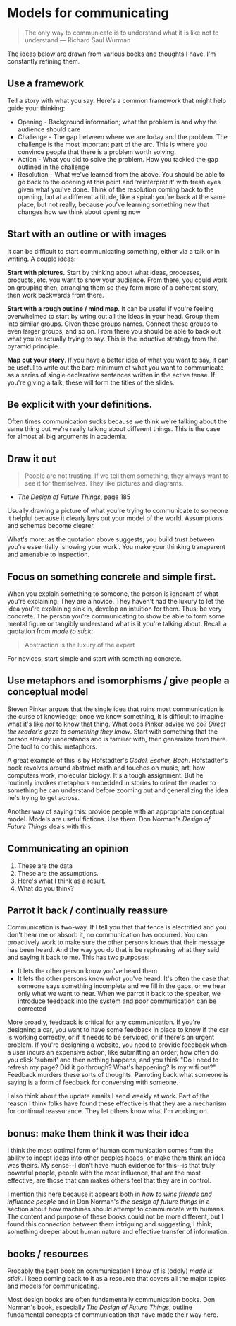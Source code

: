# Models for communicating

> The only way to communicate is to understand what it is like not to understand — Richard Saul Wurman

The ideas below are drawn from various books and thoughts I have. I'm constantly refining them.

## Use a framework

Tell a story with what you say. Here's a common framework that might help guide your thinking:

- Opening - Background information; what the problem is and why the audience should care
- Challenge - The gap between where we are today and the problem. The challenge is the most important part of the arc. This is where you convince people that there is a problem worth solving.
- Action - What you did to solve the problem. How you tackled the gap outlined in the challenge
- Resolution - What we've learned from the above. You should be able to go back to the opening at this point and 'reinterpret it' with fresh eyes given what you've done. Think of the resolution coming back to the opening, but at a different altitude, like a spiral: you're back at the same place, but not really, because you've learning something new that changes how we think about opening now

## Start with an outline or with images

It can be difficult to start communicating something, either via a talk or in writing. A couple ideas:

__Start with pictures.__ Start by thinking about what ideas, processes, products, etc. you want to show your audience. From there, you could work on grouping then, arranging them so they form more of a coherent story, then work backwards from there.

__Start with a rough outline / mind map__. It can be useful if you're feeling overwhelmed to start by wring out all the ideas in your head. Group them into similar groups. Given these groups names. Connect these groups to even larger groups, and so on. From there you should be able to back out what you're actually trying to say. This is the inductive strategy from the pyramid principle.

__Map out your story__. If you have a better idea of what you want to say, it can be useful to write out the bare minimum of what you want to communicate as a series of single declarative sentences written in the active tense. If you're giving a talk, these will form the titles of the slides.

## Be explicit with your definitions.

Often times communication sucks because we think we're talking about the same thing but we're really talking about different things. This is the case for almost all big arguments in academia.

## Draw it out

> People are not trusting. If we tell them something, they always want to see it for themselves. They like pictures and diagrams.
- _The Design of Future Things_, page 185

Usually drawing a picture of what you're trying to communicate to someone it helpful because it clearly lays out your model of the world. Assumptions and schemas become clearer.

What's more: as the quotation above suggests, you build _trust_ between you're essentially 'showing your work'. You make your thinking transparent and amenable to inspection.

## Focus on something concrete and simple first.

When you explain something to someone, the person is ignorant of what you're explaining. They are a novice. They haven't had the luxury to let the idea you're explaining sink in, develop an intuition for them. Thus: be very concrete. The person you're communicating to show be able to form some mental figure or tangibly understand what is it you're talking about. Recall a quotation from _made to stick_:

> Abstraction is the luxury of the expert

For novices, start simple and start with something concrete.

## Use metaphors and isomorphisms / give people a conceptual model

Steven Pinker argues that the single idea that ruins most communication is the curse of knowledge: once we know something, it is difficult to imagine what it's like _not_ to know that thing. What does Pinker advise we do? _Direct the reader's gaze to something they know_. Start with something that the person already understands and is familiar with, then generalize from there. One tool to do this: metaphors.

A great example of this is by Hofstadter's _Godel, Escher, Bach_. Hofstadter's book revolves around abstract math and touches on music, art, how computers work, molecular biology. It's a tough assignment. But he routinely invokes metaphors embedded in stories to orient the reader to something he can understand before zooming out and generalizing the idea he's trying to get across.

Another way of saying this: provide people with an appropriate conceptual model. Models are useful fictions. Use them. Don Norman's _Design of Future Things_ deals with this.

## Communicating an opinion

1. These are the data
2. These are the assumptions.
3. Here's what I think as a result.
4. What do you think?

## Parrot it back / continually reassure

Communication is two-way. If I tell you that that fence is electrified and you don't hear me or absorb it, no communication has occurred. You can proactively work to make sure the other persons knows that their message has been heard. And the way you do that is be rephrasing what they said and saying it back to me. This has two purposes:

- It lets the other person know you've heard them
- It lets the other persons know _what_ you've heard. It's often the case that someone says something incomplete and we fill in the gaps, or we hear only what we want to hear. When we parrot it back to the speaker, we introduce feedback into the system and poor communication can be corrected

More broadly, feedback is critical for any communication. If you're designing a car, you want to have some feedback in place to know if the car is working correctly, or if it needs to be serviced, or if there's an urgent problem. If you're designing a website, you need to provide feedback when a user incurs an expensive action, like submitting an order; how often do you click 'submit' and then nothing happens, and you think "Do I need to refresh my page? Did it go through? What's happening? Is my wifi out?" Feedback murders these sorts of thoughts. Parroting back what someone is saying is a form of feedback for conversing with someone.

I also think about the update emails I send weekly at work. Part of the reason I think folks have found these effective is that they are a mechanism for continual reassurance. They let others know what I'm working on.

## bonus: make them think it was their idea

I think the most optimal form of human communication comes from the ability to incept ideas into other peoples heads, or make them think an idea was theirs. My sense--I don't have much evidence for this--is that truly powerful people, people with the most influence, that are the most effective, are those that can makes others feel that they are in control.

I mention this here because it appears both in _how to wins friends and influence people_ and in Don Norman's _the design of future things_ in a section about how machines should attempt to communicate with humans. The content and purpose of these books could not be more different, but I found this connection between them intriguing and suggesting, I think, something deeper about human nature and effective transfer of information.

## books / resources

Probably the best book on communication I know of is (oddly) _made is stick_. I keep coming back to it as a resource that covers all the major topics and models for communicating.

Most design books are often fundamentally communication books. Don Norman's book, especially _The Design of Future Things_, outline fundamental concepts of communication that have made their way here.